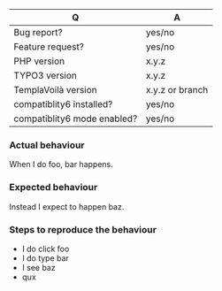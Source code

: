 | Q                           | A
| --------------------------- | -----
| Bug report?                 | yes/no
| Feature request?            | yes/no
| PHP version                 | x.y.z
| TYPO3 version               | x.y.z
| TemplaVoilà version         | x.y.z or branch
| compatiblity6 installed?    | yes/no
| compatiblity6 mode enabled? | yes/no

### Actual behaviour

When I do foo, bar happens.

### Expected behaviour

Instead I expect to happen baz.

### Steps to reproduce the behaviour

- I do click foo
- I do type bar
- I see baz
- qux

